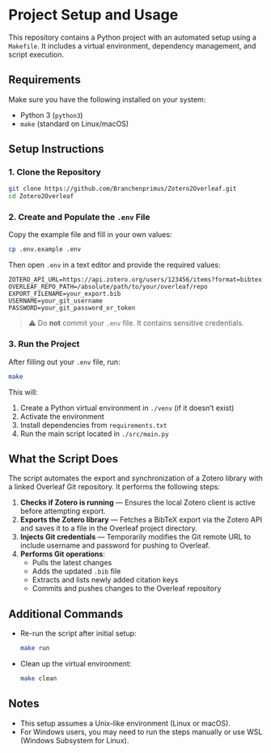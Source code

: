 # Project Setup and Usage

This repository contains a Python project with an automated setup using a `Makefile`. It includes a virtual environment, dependency management, and script execution.

## Requirements

Make sure you have the following installed on your system:

- Python 3 (`python3`)
- `make` (standard on Linux/macOS)

## Setup Instructions

### 1. Clone the Repository

```bash
git clone https://github.com/Branchenprimus/Zotero2Overleaf.git
cd Zotero2Overleaf
```

### 2. Create and Populate the `.env` File

Copy the example file and fill in your own values:

```bash
cp .env.example .env
```

Then open `.env` in a text editor and provide the required values:

```env
ZOTERO_API_URL=https://api.zotero.org/users/123456/items?format=bibtex
OVERLEAF_REPO_PATH=/absolute/path/to/your/overleaf/repo
EXPORT_FILENAME=your_export.bib
USERNAME=your_git_username
PASSWORD=your_git_password_or_token
```

> ⚠️ Do **not** commit your `.env` file. It contains sensitive credentials.

### 3. Run the Project

After filling out your `.env` file, run:

```bash
make
```

This will:

1. Create a Python virtual environment in `./venv` (if it doesn’t exist)
2. Activate the environment
3. Install dependencies from `requirements.txt`
4. Run the main script located in `./src/main.py`

## What the Script Does

The script automates the export and synchronization of a Zotero library with a linked Overleaf Git repository. It performs the following steps:

1. **Checks if Zotero is running** — Ensures the local Zotero client is active before attempting export.
2. **Exports the Zotero library** — Fetches a BibTeX export via the Zotero API and saves it to a file in the Overleaf project directory.
3. **Injects Git credentials** — Temporarily modifies the Git remote URL to include username and password for pushing to Overleaf.
4. **Performs Git operations**:
   - Pulls the latest changes
   - Adds the updated `.bib` file
   - Extracts and lists newly added citation keys
   - Commits and pushes changes to the Overleaf repository

## Additional Commands

- Re-run the script after initial setup:

  ```bash
  make run
  ```

- Clean up the virtual environment:

  ```bash
  make clean
  ```

## Notes

- This setup assumes a Unix-like environment (Linux or macOS).  
- For Windows users, you may need to run the steps manually or use WSL (Windows Subsystem for Linux).
